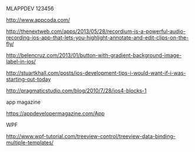 
MLAPPDEV
123456

http://www.appcoda.com/

http://thenextweb.com/apps/2013/05/28/recordium-is-a-powerful-audio-recording-ios-app-that-lets-you-highlight-annotate-and-edit-clips-on-the-fly/

http://belencruz.com/2013/01/button-with-gradient-background-image-label-in-ios/

http://stuartkhall.com/posts/ios-development-tips-i-would-want-if-i-was-starting-out-today

http://pragmaticstudio.com/blog/2010/7/28/ios4-blocks-1

app magazine

https://appdevelopermagazine.com/App

WPF

http://www.wpf-tutorial.com/treeview-control/treeview-data-binding-multiple-templates/
